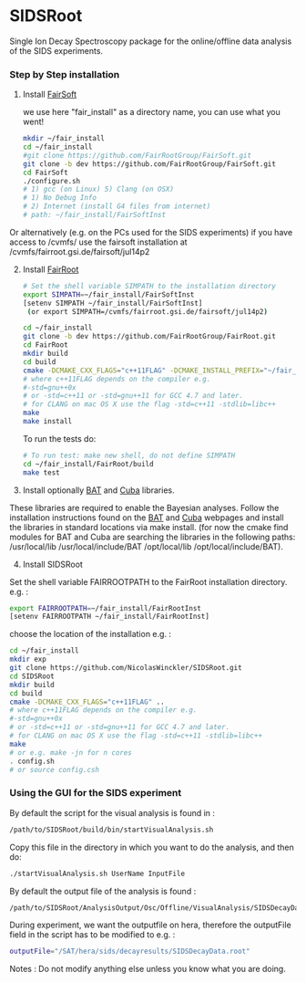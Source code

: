 SIDSRoot
========

Single Ion Decay Spectroscopy package for the online/offline data analysis of the SIDS experiments.

### Step by Step installation


1. Install [FairSoft](https://github.com/FairRootGroup/FairSoft/tree/dev)

    we use here "fair_install" as a directory name, you can use what you went! 
    ```bash
    mkdir ~/fair_install
    cd ~/fair_install
    #git clone https://github.com/FairRootGroup/FairSoft.git
    git clone -b dev https://github.com/FairRootGroup/FairSoft.git
    cd FairSoft
    ./configure.sh
    # 1) gcc (on Linux) 5) Clang (on OSX)
    # 1) No Debug Info
    # 2) Internet (install G4 files from internet)
    # path: ~/fair_install/FairSoftInst
    ```
  Or alternatively (e.g. on the PCs used for the SIDS experiments) if you have access to /cvmfs/
    use the fairsoft installation at /cvmfs/fairroot.gsi.de/fairsoft/jul14p2
    
2. Install [FairRoot](http://fairroot.gsi.de/?q=node/82)

    ```bash
    # Set the shell variable SIMPATH to the installation directory
    export SIMPATH=~/fair_install/FairSoftInst
    [setenv SIMPATH ~/fair_install/FairSoftInst]
     (or export SIMPATH=/cvmfs/fairroot.gsi.de/fairsoft/jul14p2)

    cd ~/fair_install
    git clone -b dev https://github.com/FairRootGroup/FairRoot.git
    cd FairRoot
    mkdir build
    cd build
    cmake -DCMAKE_CXX_FLAGS="c++11FLAG" -DCMAKE_INSTALL_PREFIX="~/fair_install/FairRootInst" ..
    # where c++11FLAG depends on the compiler e.g. 
    #-std=gnu++0x 
    # or -std=c++11 or -std=gnu++11 for GCC 4.7 and later.
    # for CLANG on mac OS X use the flag -std=c++11 -stdlib=libc++
    make
    make install
    ```

    To run the tests do:

    ```bash
    # To run test: make new shell, do not define SIMPATH
    cd ~/fair_install/FairRoot/build
    make test
    ```
    
3. Install optionally [BAT](https://www.mppmu.mpg.de/bat/) and [Cuba](http://www.feynarts.de/cuba/) libraries.
  
  These libraries are required to enable the Bayesian analyses.
  Follow the installation instructions found on the [BAT](https://www.mppmu.mpg.de/bat/) and [Cuba](http://www.feynarts.de/cuba/) webpages and install the libraries in standard locations via make install. 
  (for now the cmake find modules for BAT and Cuba are searching the libraries in the following paths: 
    /usr/local/lib 
    /usr/local/include/BAT 
    /opt/local/lib 
    /opt/local/include/BAT).
  
4. Install SIDSRoot
  
  Set the shell variable FAIRROOTPATH to the FairRoot installation directory. e.g. :
  ```bash
  export FAIRROOTPATH=~/fair_install/FairRootInst
  [setenv FAIRROOTPATH ~/fair_install/FairRootInst]
  ```
  
  choose the location of the installation e.g. :
  ```bash
  cd ~/fair_install
  mkdir exp
  git clone https://github.com/NicolasWinckler/SIDSRoot.git
  cd SIDSRoot
  mkdir build
  cd build
  cmake -DCMAKE_CXX_FLAGS="c++11FLAG" ..
  # where c++11FLAG depends on the compiler e.g. 
  #-std=gnu++0x 
  # or -std=c++11 or -std=gnu++11 for GCC 4.7 and later.
  # for CLANG on mac OS X use the flag -std=c++11 -stdlib=libc++
  make
  # or e.g. make -jn for n cores
  . config.sh    
  # or source config.csh
  ```
  
### Using the GUI for the SIDS experiment

  By default the script for the visual analysis is found in :
  ```bash
  /path/to/SIDSRoot/build/bin/startVisualAnalysis.sh
  ```
  
  Copy this file in the directory in which you want to do the analysis, and then do:
  ```bash
  ./startVisualAnalysis.sh UserName InputFile
  ```
  By default the output file of the analysis is found :
  ```bash
  /path/to/SIDSRoot/AnalysisOutput/Osc/Offline/VisualAnalysis/SIDSDecayData.root
  ```
  During experiment, we want the outputfile on hera, therefore the outputFile field in the script has to be modified to e.g. :
  ```bash
  outputFile="/SAT/hera/sids/decayresults/SIDSDecayData.root"
  ```
  Notes : Do not modify anything else unless you know what you are doing.
